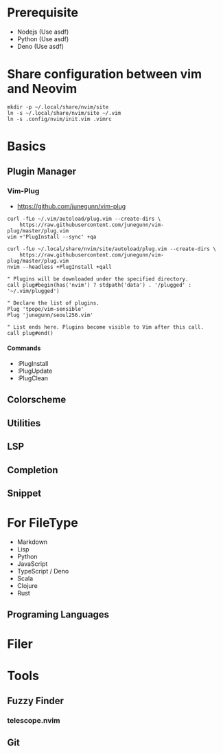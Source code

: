 
# Prerequisite

  - Nodejs (Use asdf)
  - Python (Use asdf)
  - Deno (Use asdf)

# Share configuration between vim and Neovim

```
mkdir -p ~/.local/share/nvim/site
ln -s ~/.local/share/nvim/site ~/.vim 
ln -s .config/nvim/init.vim .vimrc
```

# Basics

## Plugin Manager

### Vim-Plug
- https://github.com/junegunn/vim-plug
```For Vim
curl -fLo ~/.vim/autoload/plug.vim --create-dirs \
    https://raw.githubusercontent.com/junegunn/vim-plug/master/plug.vim
vim +'PlugInstall --sync' +qa
```

```For Neovim
curl -fLo ~/.local/share/nvim/site/autoload/plug.vim --create-dirs \
    https://raw.githubusercontent.com/junegunn/vim-plug/master/plug.vim
nvim --headless +PlugInstall +qall
```

```For vimrc
" Plugins will be downloaded under the specified directory.
call plug#begin(has('nvim') ? stdpath('data') . '/plugged' : '~/.vim/plugged')

" Declare the list of plugins.
Plug 'tpope/vim-sensible'
Plug 'junegunn/seoul256.vim'

" List ends here. Plugins become visible to Vim after this call.
call plug#end()
```

#### Commands
  - :PlugInstall
  - :PlugUpdate
  - :PlugClean

## Colorscheme

## Utilities

## LSP

## Completion

## Snippet

# For FileType

  - Markdown
  - Lisp
  - Python
  - JavaScript
  - TypeScript / Deno
  - Scala
  - Clojure
  - Rust

## Programing Languages

# Filer

# Tools

## Fuzzy Finder

### telescope.nvim

## Git
